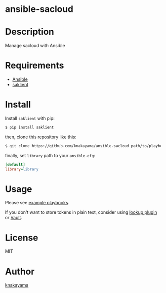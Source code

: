 ansible-sacloud
===============

# Description

Manage sacloud with Ansible

# Requirements

* [Ansible](https://github.com/ansible/ansible)
* [saklient](https://github.com/sakura-internet/saklient.python)

# Install

Install `saklient` with pip:

```bash
$ pip install saklient
```

then, clone this repository like this:

```bash
$ git clone https://github.com/knakayama/ansible-sacloud path/to/playbook/library
```

finally, set `library` path to your `ansible.cfg`:

```ini
[default]
library=library
```

# Usage

Please see [example playbooks](https://github.com/knakayama/ansible-sacloud/tree/master/examples).

If you don't want to store tokens in plain text, consider using [lookup plugin](http://docs.ansible.com/ansible/playbooks_lookups.html) or [Vault](http://docs.ansible.com/ansible/playbooks_vault.html).

# License

MIT

# Author

[knakayama](https://github.com/knakayama)
